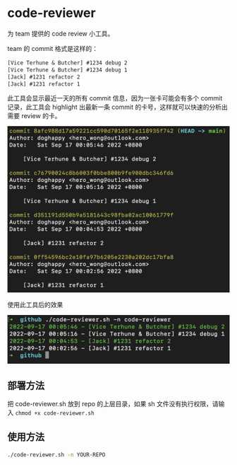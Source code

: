 # code-reviewer

为 team 提供的 code review 小工具。

team 的 commit 格式是这样的：

```
[Vice Terhune & Butcher] #1234 debug 2
[Vice Terhune & Butcher] #1234 debug 1
[Jack] #1231 refactor 2
[Jack] #1231 refactor 1
```

此工具会显示最近一天的所有 commit 信息，因为一张卡可能会有多个 commit 记录，此工具会 highlight 出最新一条 commit 的卡号，这样就可以快速的分析出需要 review 的卡。

![](imgs/0.png)

使用此工具后的效果

![](imgs/1.png)

## 部署方法

把 code-reviewer.sh 放到 repo 的上层目录，如果 sh 文件没有执行权限，请输入 `chmod +x code-reviewer.sh`

## 使用方法

```bash
./code-reviewer.sh -n YOUR-REPO
```
